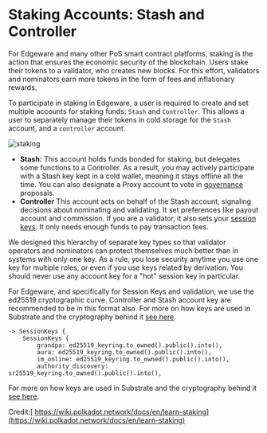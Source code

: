 # Staking Accounts: Stash and Controller

For Edgeware and many other PoS smart contract platforms, staking is the action that ensures the economic security of the blockchain. Users stake their tokens to a validator, who creates new blocks. For this effort, validators and nominators earn more tokens in the form of fees and inflationary rewards.

To participate in staking in Edgeware, a user is required to create and set multiple accounts for staking funds: `Stash` and `Controller`. This allows a user to separately manage their tokens in cold storage for the `Stash` account, and a `controller` account.

![staking](https://wiki.polkadot.network/docs/assets/NPoS/staking-keys_stash_controller.png)

* **Stash:** This account holds funds bonded for staking, but delegates some functions to a Controller. As a result, you may actively participate with a Stash key kept in a cold wallet, meaning it stays offline all the time. You can also designate a Proxy account to vote in [governance](https://wiki.polkadot.network/docs/en/learn-governance) proposals.
* **Controller** This account acts on behalf of the Stash account, signaling decisions about nominating and validating. It set preferences like payout account and commission. If you are a validator, it also sets your [session keys](https://wiki.polkadot.network/docs/en/learn-keys#session-keys). It only needs enough funds to pay transaction fees.

We designed this hierarchy of separate key types so that validator operators and nominators can protect themselves much better than in systems with only one key. As a rule, you lose security anytime you use one key for multiple roles, or even if you use keys related by derivation. You should never use any account key for a "hot" session key in particular.

For Edgeware, and specifically for Session Keys and validation, we use the ed25519 cryptographic curve. Controller and Stash account key are recommended to be in this format also. For more on how keys are used in Substrate and the cryptography behind it [see here](https://wiki.polkadot.network/docs/en/learn-keys).

```text
-> SessionKeys {
    SessionKeys {
        grandpa: ed25519_keyring.to_owned().public().into(),
        aura: ed25519_keyring.to_owned().public().into(),
        im_online: ed25519_keyring.to_owned().public().into(),
        authority_discovery: sr25519_keyring.to_owned().public().into(),
```

For more on how keys are used in Substrate and the cryptography behind it [see here](https://wiki.polkadot.network/docs/en/learn-keys).

Credit:[ https://wiki.polkadot.network/docs/en/learn-staking](https://wiki.polkadot.network/docs/en/learn-staking)

